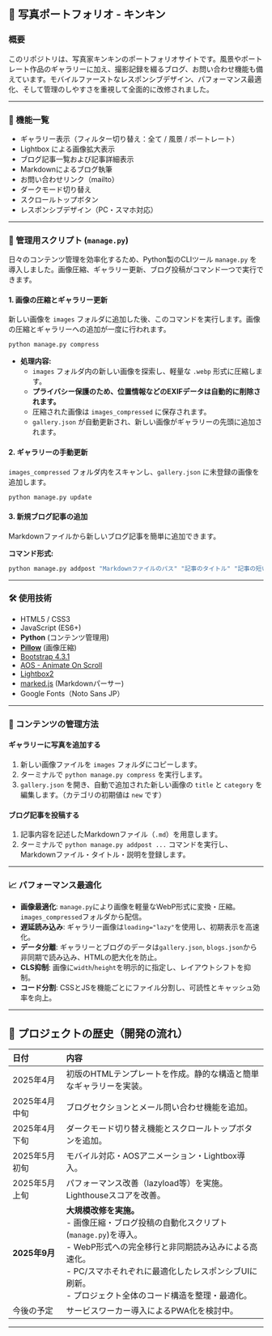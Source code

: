 ## 📸 写真ポートフォリオ - キンキン

### 概要

このリポジトリは、写真家キンキンのポートフォリオサイトです。風景やポートレート作品のギャラリーに加え、撮影記録を綴るブログ、お問い合わせ機能も備えています。モバイルファーストなレスポンシブデザイン、パフォーマンス最適化、そして管理のしやすさを重視して全面的に改修されました。

---

### 🔧 機能一覧

-   ギャラリー表示（フィルター切り替え：全て / 風景 / ポートレート）
-   Lightbox による画像拡大表示
-   ブログ記事一覧および記事詳細表示
-   Markdownによるブログ執筆
-   お問い合わせリンク（mailto）
-   ダークモード切り替え
-   スクロールトップボタン
-   レスポンシブデザイン（PC・スマホ対応）

---

### 🐍 管理用スクリプト (`manage.py`)

日々のコンテンツ管理を効率化するため、Python製のCLIツール `manage.py` を導入しました。画像圧縮、ギャラリー更新、ブログ投稿がコマンド一つで実行できます。

#### 1. 画像の圧縮とギャラリー更新

新しい画像を `images` フォルダに追加した後、このコマンドを実行します。画像の圧縮とギャラリーへの追加が一度に行われます。

```bash
python manage.py compress
```

- **処理内容:**
  - `images` フォルダ内の新しい画像を探索し、軽量な `.webp` 形式に圧縮します。
  - **プライバシー保護のため、位置情報などのEXIFデータは自動的に削除されます。**
  - 圧縮された画像は `images_compressed` に保存されます。
  - `gallery.json` が自動更新され、新しい画像がギャラリーの先頭に追加されます。

#### 2. ギャラリーの手動更新

`images_compressed` フォルダ内をスキャンし、`gallery.json` に未登録の画像を追加します。

```bash
python manage.py update
```

#### 3. 新規ブログ記事の追加

Markdownファイルから新しいブログ記事を簡単に追加できます。

**コマンド形式:**
```bash
python manage.py addpost "Markdownファイルのパス" "記事のタイトル" "記事の短い説明"
```

---

### 🛠️ 使用技術

-   HTML5 / CSS3
-   JavaScript (ES6+)
-   **Python** (コンテンツ管理用)
-   [**Pillow**](https://python-pillow.org/) (画像圧縮)
-   [Bootstrap 4.3.1](https://getbootstrap.com/)
-   [AOS - Animate On Scroll](https://michalsnik.github.io/aos/)
-   [Lightbox2](https://lokeshdhakar.com/projects/lightbox2/)
-   [marked.js](https://marked.js.org/) (Markdownパーサー)
-   Google Fonts（Noto Sans JP）

---

### 🚀 コンテンツの管理方法

#### ギャラリーに写真を追加する

1.  新しい画像ファイルを `images` フォルダにコピーします。
2.  ターミナルで `python manage.py compress` を実行します。
3.  `gallery.json` を開き、自動で追加された新しい画像の `title` と `category` を編集します。（カテゴリの初期値は `new` です）

#### ブログ記事を投稿する

1.  記事内容を記述したMarkdownファイル（`.md`）を用意します。
2.  ターミナルで `python manage.py addpost ...` コマンドを実行し、Markdownファイル・タイトル・説明を登録します。

---

### 📈 パフォーマンス最適化

-   **画像最適化**: `manage.py`により画像を軽量なWebP形式に変換・圧縮。`images_compressed`フォルダから配信。
-   **遅延読み込み**: ギャラリー画像は`loading="lazy"`を使用し、初期表示を高速化。
-   **データ分離**: ギャラリーとブログのデータは`gallery.json`, `blogs.json`から非同期で読み込み、HTMLの肥大化を防止。
-   **CLS抑制**: 画像に`width`/`height`を明示的に指定し、レイアウトシフトを抑制。
-   **コード分割**: CSSとJSを機能ごとにファイル分割し、可読性とキャッシュ効率を向上。

---

## 📜 プロジェクトの歴史（開発の流れ）

| 日付 | 内容 |
| :--- | :--- |
| 2025年4月 | 初版のHTMLテンプレートを作成。静的な構造と簡単なギャラリーを実装。 |
| 2025年4月中旬 | ブログセクションとメール問い合わせ機能を追加。 |
| 2025年4月下旬 | ダークモード切り替え機能とスクロールトップボタンを追加。 |
| 2025年5月初旬 | モバイル対応・AOSアニメーション・Lightbox導入。 |
| 2025年5月上旬 | パフォーマンス改善（lazyload等）を実施。Lighthouseスコアを改善。 |
| **2025年9月** | **大規模改修を実施。**<br>- 画像圧縮・ブログ投稿の自動化スクリプト(`manage.py`)を導入。<br>- WebP形式への完全移行と非同期読み込みによる高速化。<br>- PC/スマホそれぞれに最適化したレスポンシブUIに刷新。<br>- プロジェクト全体のコード構造を整理・最適化。 |
| 今後の予定 | サービスワーカー導入によるPWA化を検討中。 |

---